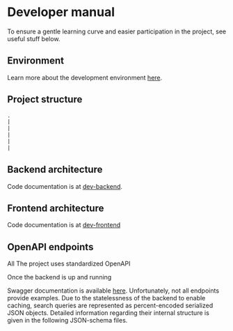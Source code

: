 # Developer manual

To ensure a gentle learning curve and easier participation in the project, see useful stuff below.

## Environment

Learn more about the development environment [here](./adm.md#development-environment).

## Project structure

```txt
.
|
|
|
|
|
```

## Backend architecture

Code documentation is at [dev-backend](https://zhukovdm.github.io/smartwalk-docs/dev-backend/).

## Frontend architecture

Code documentation is at [dev-frontend](https://zhukovdm.github.io/smartwalk-docs/dev-frontend/)

## OpenAPI endpoints

All The project uses standardized OpenAPI

Once the backend is up and running 

Swagger documentation is available [here](http://localhost:5017/swagger/index.html). Unfortunately, not all endpoints provide examples. Due to the statelessness of the backend to enable caching, search queries are represented as percent-encoded serialized JSON objects. Detailed information regarding their internal structure is given in the following JSON-schema files.

